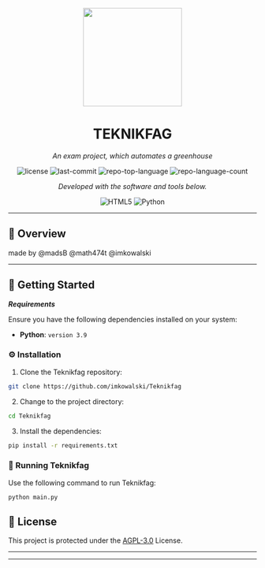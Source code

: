 <p align="center">
  <img src="https://raw.githubusercontent.com/imkowalski/Teknikfag/main/teknikfag/static/favicon.ico" width="200" />
</p>
<p align="center">
    <h1 align="center">TEKNIKFAG</h1>
</p>
<p align="center">
    <em>An exam project, which automates a greenhouse</em>
</p>
<p align="center">
	<img src="https://img.shields.io/github/license/imkowalski/Teknikfag?style=flat&color=0080ff" alt="license">
	<img src="https://img.shields.io/github/last-commit/imkowalski/Teknikfag?style=flat&logo=git&logoColor=white&color=0080ff" alt="last-commit">
	<img src="https://img.shields.io/github/languages/top/imkowalski/Teknikfag?style=flat&color=0080ff" alt="repo-top-language">
	<img src="https://img.shields.io/github/languages/count/imkowalski/Teknikfag?style=flat&color=0080ff" alt="repo-language-count">
<p>
<p align="center">
		<em>Developed with the software and tools below.</em>
</p>
<p align="center">
	<img src="https://img.shields.io/badge/HTML5-E34F26.svg?style=flat&logo=HTML5&logoColor=white" alt="HTML5">
	<img src="https://img.shields.io/badge/Python-3776AB.svg?style=flat&logo=Python&logoColor=white" alt="Python">
</p>
<hr>


## 📍 Overview
made by @madsB @math474t @imkowalski

---

## 🚀 Getting Started

***Requirements***

Ensure you have the following dependencies installed on your system:

* **Python**: `version 3.9`

### ⚙️ Installation

1. Clone the Teknikfag repository:

```sh
git clone https://github.com/imkowalski/Teknikfag
```

2. Change to the project directory:

```sh
cd Teknikfag
```

3. Install the dependencies:

```sh
pip install -r requirements.txt
```

### 🤖 Running Teknikfag

Use the following command to run Teknikfag:

```sh
python main.py
```

## 📄 License

This project is protected under the [AGPL-3.0](https://github.com/imkowalski/Teknikfag/blob/main/LICENSE) License. 

---


---
